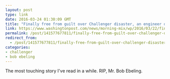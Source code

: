 ```yaml
---
layout: post
type: link
date: 2016-03-24 01:30:09 GMT
title: "Finally free from guilt over Challenger disaster, an engineer dies in peace"
link: https://www.washingtonpost.com/news/morning-mix/wp/2016/03/22/finally-free-from-guilt-over-challenger-disaster-an-engineer-dies-in-peace/
permalink: /post/141577677811/finally-free-from-guilt-over-challenger-disaster
redirect_from: 
  - /post/141577677811/finally-free-from-guilt-over-challenger-disaster
categories:
- challenger
- bob ebeling
---
```


<p>The most touching story I've read in a while. RIP, Mr. Bob Ebeling.</p>